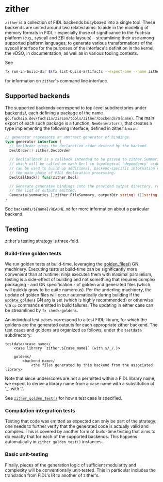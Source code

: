 # zither

`zither` is a collection of FIDL backends busyboxed into a single tool. These
backends are united around two related aims: to aide in the modeling of memory
formats in FIDL - especially those of significance to the Fuchsia platform
(e.g., syscall and ZBI data layouts) - streamlining their use among supported
platform languages; to generate various transformations of the syscall
interface for the purposes of the interface's definition in the kernel, the
vDSO, in documentation, as well as in various tooling contexts.

See
```sh
fx run-in-build-dir $(fx list-build-artifacts --expect-one --name zither tools) --help
```
for information on `zither`'s command line interface.

## Supported backends

The supported backends correspond to top-level subdirectories under
[backends/](backends), each defining a package of the name
`go.fuchsia.dev/fuchsia/zircon/tools/zither/backends/${name}`. The main export
of each such package is a function, `NewGenerator()`, that creates a type
implementing the following interface, defined in zither's `main`:

```go
// generator represents an abstract generator of bindings.
type generator interface {
  // DeclOrder gives the declaration order desired by the backend.
  DeclOrder() zither.DeclOrder

  // DeclCallback is a callback intended to be passed to zither.Summarize()
  // which will be called on each Decl in topological 'dependency' order. This
  // can be used to build up additional, backend-specific information during
  // the main phase of FIDL declaration processing.
  DeclCallback() func(zither.Decl)

  // Generate generates bindings into the provided output directory, returning
  // the list of outputs emitted.
  Generate(summaries []zither.FileSummary, outputDir string) ([]string, error)
}
```

 See `backends/${name}/README.md` for more information about a particular
 backend.

## Testing
zither's testing strategy is three-fold.

### Build-time golden tests
We run golden tests at build-time, leveraging the
[golden_files()][golden_files.gni] GN machinery. Executing tests at build-time
can be significantly more convenient than at runtime: ninja executes them with
maximal parallelism, testing is a side-effect of building and not something
that requires complex packaging - and GN specification - of golden and
generated files (which will quickly grow to be quite numerous). Per the
underling machinery, the update of golden files will occur automatically during
building if the [`update_goldens`][update_goldens] GN arg is set (which is
highly recommended) or otherwise via `cp` commands emitted in build failures.
The updating in either case can be streamlined by `fx check-goldens`.

An individual test cases correspond to a test FIDL library, for which the
goldens are the generated outputs for each appropriate zither backend. The test
cases and goldens are organized as follows, under the `testdata` subdirectory:
```
testdata/<case name>/
    <case library `zither.${case_name}` (with s/_/.)>

    goldens/
        <backend name>/
            <the files generated by this backend from the associated library>
```
Note that since underscores are not a permitted within a FIDL library name, we
expect to derive a library name from a case name with a substitution of '_'
with '.'.

See [`zither_golden_test()`](BUILD.gn) for how a test case is specified.

### Compilation integration tests
Testing that code was emitted as expected can only be part of the strategy; one
needs to further verify that the generated code is actually valid and compiles.
This is covered by another form of build-time testing that aims to do exactly
that for each of the supported backends. This happens automatically in
`zither_golden_test()` instances.

### Basic unit-testing
Finally, pieces of the generation logic of sufficient modularity and complexity
will be conventionally unit-tested. This in particular includes the translation
from FIDL's IR to another of zither's.


[golden_files.gni]: /build/testing/golden_files.gni
[update_goldens]: /docs/gen/build_arguments.md#update_goldens
